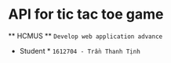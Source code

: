 # API for tic tac toe game

** HCMUS ** `Develop web application advance `

* Student * `1612704 - Trần Thanh Tịnh`
